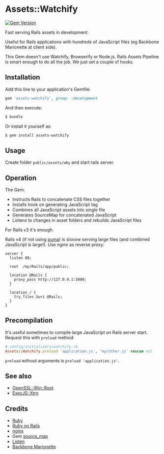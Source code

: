 # Assets::Watchify

[![Gem Version](https://badge.fury.io/rb/assets-watchify.svg)](http://badge.fury.io/rb/assets-watchify)

Fast serving Rails assets in development.

Useful for Rails applications with hundreds of JavaScript files
(eg Backbone Marionette at client side).

This Gem doesn't use Watchify, Browserify or Node.js.
Rails Assets Pipeline is smart enough to do all the job.
We just set a couple of hooks.

## Installation

Add this line to your application's Gemfile:

```ruby
gem 'assets-watchify', group: :development
```
And then execute:

```sh
$ bundle
```
Or install it yourself as:

```sh
$ gem install assets-watchify
```
## Usage

Create folder `public/assets/w6y` and start rails server.

## Operation

The Gem:

  * Instructs Rails to concatenate CSS files together
  * Installs hook on generating JavaScript tag
  * Combines all JavaScript assets into single file
  * Generates SourceMap for concatenated JavaScript
  * Listens to changes in asset folders and rebuilds JavaScript files

For Rails v3 it's enough.

Rails v4 (if not using [puma](https://rubygems.org/gems/puma)) is slooow serving large files (and combined JavaScript is large!).
Use nginx as reverse proxy:

```
server {
  listen 80;

  root  /my/Rails/app/public;

  location @Rails {
    proxy_pass http://127.0.0.1:3000;
  }

  location / {
    try_files $uri @Rails;
  }
}

```

## Precompilation

It's useful sometimes to compile large JavaScript on Rails server start.
Request this with `preload` method:

```ruby
# config/initializers/watchify.rb
Assets::Watchify.preload 'application.js', 'my/other.js' rescue nil
```

`preload` without arguments is `preload 'application.js'`.

## See also

  * [OpenSSL::Win::Root](https://github.com/ukoloff/openssl-win-root)
  * [ExecJS::Xtrn](https://github.com/ukoloff/execjs-xtrn)

## Credits

  * [Ruby](https://www.ruby-lang.org/)
  * [Ruby on Rails](http://rubyonrails.org/)
  * [nginx](http://nginx.org/)
  * Gem [source_map](https://github.com/ConradIrwin/ruby-source_map)
  * [Listen](https://github.com/guard/listen)
  * [Backbone Marionette](http://marionettejs.com/)
